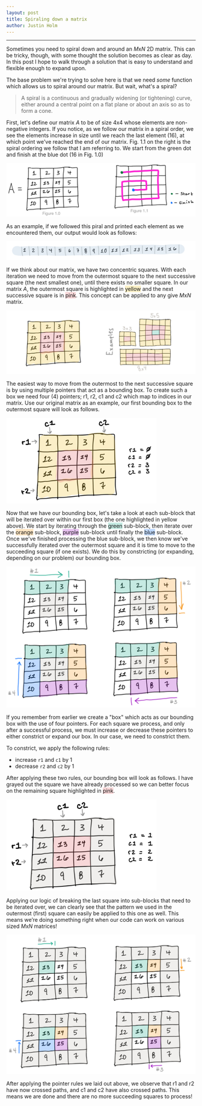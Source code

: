 ```yaml
---
layout: post
title: Spiraling down a matrix
author: Justin Holm
---
```


---

Sometimes you need to spiral down and around an $M$x$N$ 2D matrix. This can be tricky, though, with some thought the solution becomes as clear as day. In this post I hope to walk through a solution that is easy to understand and flexible enough to expand upon.

The base problem we're trying to solve here is that we need _some_ function which allows us to spiral around our matrix. But wait, what's a spiral?

> A spiral is a continuous and gradually widening (or tightening) curve, either around a central point on a flat plane or about an axis so as to form a cone.

First, let's define our matrix $A$ to be of size 4x4 whose elements are non-negative integers. If you notice, as we follow our matrix in a spiral order, we see the elements increase in size until we reach the last element (16), at which point we've reached the end of our matrix. Fig. 1.1 on the right is the spiral ordering we follow that I am referring to. We start from the green dot and finish at the blue dot (16 in Fig. 1.0)

<img src="/assets/images/spiraling_matrix/1.png" style="margin-left: auto; margin-right: auto;">

As an example, if we followed this piral and printed each element as we encountered them, our output would look as follows:

<img src="/assets/images/spiraling_matrix/2.png" style="margin-left: auto; margin-right: auto;">

If we think about our matrix, we have two concentric squares. With each iteration we need to move from the outermost square to the next successive square (the next smallest one), until there exists no smaller square. In our matrix $A$, the outermost square is highlighted in <span style="background-color: #fbf0c6;">yellow</span> and the next successive square is in <span style="background-color: #f8d7d8;">pink</span>. This concept can be applied to any give $M$x$N$ matrix.

<img src="/assets/images/spiraling_matrix/3.png" style="margin-left: auto; margin-right: auto;">

The easiest way to move from the outermost to the next successive square is by using multiple pointers that act as a bounding box. To create such a box we need four (4) pointers; r1, r2, c1 and c2 which map to indices in our matrix. Use our original matrix as an example, our first bounding box to the outermost square will look as follows.

<img src="/assets/images/spiraling_matrix/4.png" width="400" style="margin-left: auto; margin-right: auto;">

Now that we have our bounding box, let's take a look at each sub-block that will be iterated over within our first box (the one highlighted in yellow above). We start by iterating through the <span style="background-color: #c4eae2;">green</span> sub-block, then iterate over the <span style="background-color: #fee5c3;">orange</span> sub-block, <span style="background-color: #e7c1f0;">purple</span> sub-block until finally the <span style="background-color: #bfd9ff;">blue</span> sub-block. Once we've finished processing the blue sub-block, we then know we've successfully iterated over the outermost square and it is time to move to the succeeding square (if one exists). We do this by constricting (or expanding, depending on our problem) our bounding box.

<img src="/assets/images/spiraling_matrix/5.png" width="600" style="margin-left: auto; margin-right: auto;">

If you remember from earlier we create a "box" which acts as our bounding box with the use of four pointers. For each square we process, and only after a successful process, we must increase or decrease these pointers to either constrict or expand our box. In our case, we need to constrict them.

To constrict, we apply the following rules:

<ul>
  <li>increase <code>r1</code> and <code>c1</code> by 1</li>
  <li>decrease <code>r2</code> and <code>c2</code> by 1</li>
</ul>

After applying these two rules, our bounding box will look as follows. I have grayed out the square we have already processed so we can better focus on the remaining square highlighted in <span style="background-color: #f8d7d8;">pink</span>.

<img src="/assets/images/spiraling_matrix/6.png" width="400" style="margin-left: auto; margin-right: auto;">

Applying our logic of breaking the last square into sub-blocks that need to be iterated over, we can clearly see that the pattern we used in the outermost (first) square can easily be applied to this one as well. This means we’re doing something right when our code can work on various sized $M$x$N$ matrices!

<img src="/assets/images/spiraling_matrix/7.png" width="600" style="margin-left: auto; margin-right: auto;">

After applying the pointer rules we laid out above, we observe that r1 and r2 have now crossed paths, and c1 and c2 have also crossed paths. This means we are done and there are no more succeeding squares to process!

